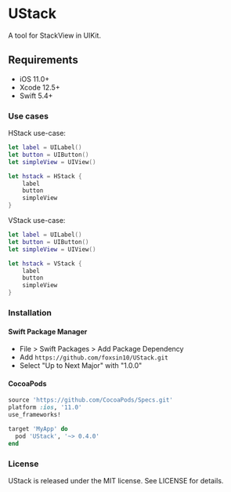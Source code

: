 
# UStack

A tool for StackView in UIKit.


## Requirements

- iOS 11.0+ 
- Xcode 12.5+
- Swift 5.4+


### Use cases 

HStack use-case:

```swift
let label = UILabel()
let button = UIButton()
let simpleView = UIView()

let hstack = HStack {
    label
    button
    simpleView
}
```

VStack use-case:

```swift
let label = UILabel()
let button = UIButton()
let simpleView = UIView()

let hstack = VStack {
    label
    button
    simpleView
}
```


### Installation

#### Swift Package Manager

- File > Swift Packages > Add Package Dependency
- Add `https://github.com/foxsin10/UStack.git`
- Select "Up to Next Major" with "1.0.0"

#### CocoaPods

```ruby
source 'https://github.com/CocoaPods/Specs.git'
platform :ios, '11.0'
use_frameworks!

target 'MyApp' do
  pod 'UStack', '~> 0.4.0'
end
```


### License

UStack is released under the MIT license. See LICENSE for details.
